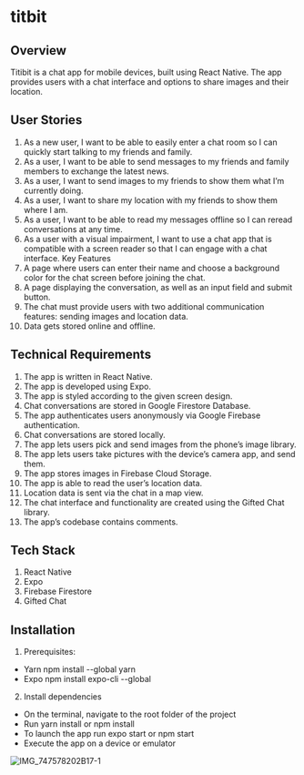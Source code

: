 # titbit
## Overview

Titibit is a chat app for mobile devices, built using React Native. The app 
provides users with a chat interface and options to share images and their
location.

## User Stories
1. As a new user, I want to be able to easily enter a chat room so I can quickly start talking to my
friends and family.
2. As a user, I want to be able to send messages to my friends and family members to exchange
the latest news.
3. As a user, I want to send images to my friends to show them what I’m currently doing.
4. As a user, I want to share my location with my friends to show them where I am.
5. As a user, I want to be able to read my messages offline so I can reread conversations at any
time.
6. As a user with a visual impairment, I want to use a chat app that is compatible with a screen
reader so that I can engage with a chat interface.
Key Features
7. A page where users can enter their name and choose a background color for the chat screen
before joining the chat.
8. A page displaying the conversation, as well as an input field and submit button.
9. The chat must provide users with two additional communication features: sending images
and location data.
10. Data gets stored online and offline. 

## Technical Requirements
1. The app is written in React Native.
2. The app is developed using Expo.
3. The app is styled according to the given screen design.
4. Chat conversations are stored in Google Firestore Database.
5. The app authenticates users anonymously via Google Firebase authentication.
6. Chat conversations are stored locally.
7. The app lets users pick and send images from the phone’s image library.
8. The app lets users take pictures with the device’s camera app, and send them.
9. The app stores images in Firebase Cloud Storage.
10. The app is able to read the user’s location data.
11. Location data is sent via the chat in a map view.
12. The chat interface and functionality are created using the Gifted Chat library.
13. The app’s codebase contains comments.

## Tech Stack
1. React Native
2. Expo
3. Firebase Firestore
4. Gifted Chat

## Installation

1. Prerequisites:
- Yarn npm install --global yarn
- Expo npm install expo-cli --global

2. Install dependencies
- On the terminal, navigate to the root folder of the project
- Run yarn install or npm install
- To launch the app run expo start or npm start
- Execute the app on a device or emulator

![IMG_747578202B17-1](https://user-images.githubusercontent.com/86426968/149176115-4dd1cb42-70d6-436d-9ab2-309105211bc4.jpeg)


